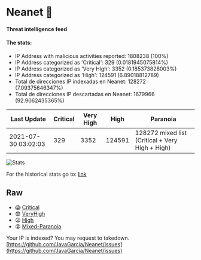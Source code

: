 # Neanet :hocho:
#### Threat intelligence feed
#### The stats:

- IP Address with malicious activities reported: 1808238 (100%)
- IP Address categorized as 'Critical':  329 (0.0181945075814%)
- IP Address categorized as 'Very High':  3352 (0.185373828003%)
- IP Address categorized as 'High':  124591 (6.89018812789)
- Total de direcciones IP indexadas en Neanet:  128272 (7.09375646347%)
- Total de direcciones IP descartadas en Neanet:  1679966 (92.9062435365%)

| Last Update | Critical | Very High | High | Paranoia |
| --- | --- | --- | --- | --- |
| 2021-07-30 03:02:03 | 329 | 3352 | 124591 | 128272 mixed list (Critical + Very High + High)|

![Stats](https://docs.google.com/spreadsheets/d/e/2PACX-1vSnaNMIXVabIpDJjufMlzH7poXnshF3mgd8Is1g9ytUEzVsP5my4Trn8f-xkoLLQ38xpL3HtmUexLo6/pubchart?oid=501124687&format=image)

For the historical stats go to: [link](/stats.csv)
## Raw
- :scream: [Critical](https://raw.githubusercontent.com/JavaGarcia/Neanet/master/blacklists/neanet_critical.txt)
- :fearful: [VeryHigh](https://raw.githubusercontent.com/JavaGarcia/Neanet/master/blacklists/neanet_veryHigh.txtt)
- :frowning: [High](https://raw.githubusercontent.com/JavaGarcia/Neanet/master/blacklists/neanet_high.txt)
- :dizzy_face: [Mixed-Paranoia](https://raw.githubusercontent.com/JavaGarcia/Neanet/master/blacklists/neanet_all.txt)


Your IP is indexed? You may request to takedown. [https://github.com/JavaGarcia/Neanet/issues](https://github.com/JavaGarcia/Neanet/issues)















































































































































































































































































































































































































































































































































































































































































































































































































































































































































































































































































































































































































































































































































































































































































































































































































































































































































































































































































































































































































































































































































































































































































































































































































































































































































































































































































































































































































































































































































































































































































































































































































































































































































































































































































































































































































































































































































































































































































































































































































































































































































































































































































































































































































































































































































































































































































































































































































































































































































































































































































































































































































































































































































































































































































































































































































































































































































































































































































































































































































































































































































































































































































































































































































































































































































































































































































































































































































































































































































































































































































































































































































































































































































































































































































































































































































































































































































































































































































































































































































































































